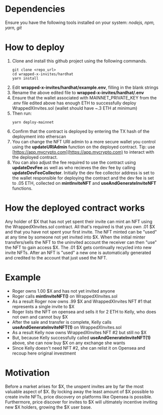 # Dependencies
Ensure you have the following tools installed on your system: *nodejs, npm, yarn, git*

# How to deploy
1. Clone and install this github project using the following commands.
    ```
    git clone <repo_url>
    cd wrapped-x-invites/hardhat
    yarn install
    ```
2. Edit **wrapped-x-invites/hardhat/example.env**, filling in the blank strings
3. Rename the above edited file to **wrapped-x-invites/hardhat/.env**
4. Ensure that the wallet associated with MAINNET_PRIVATE_KEY from the .env file edited above has enough ETH to successfully deploy WrappedXInvites.sol (wallet should have ~.3 ETH at minimum)
5. Then run:
   ```
   yarn deploy-mainnet
   ```
6. Confirm that the contract is deployed by entering the TX hash of the deployment into etherscan
7. You can change the NFT URI admin to a more secure wallet you control using the **updateURIAdmin** function on the deployed contract. Tip: use [https://app.mycrypto.com](https://app.mycrypto.com) to interact with the deployed contract.
8. You can also adjust the fee required to use the contract using **updateDevFee** as well as who recieves the dev fee by calling **updateDevFeeCollector**. Initially the dev fee collector address is set to the wallet responsible for deploying the contract and the dev fee is set to .05 ETH, collected on **mintInviteNFT** and **useAndGenerateInviteNFT** functions. 
   
# How the deployed contract works

Any holder of $X that has not yet spent their invite can mint an NFT using the WrappedXInvites.sol contract. All that's required is that you own .01 $X and that you have not spent your first invite. The NFT minted can be "used" at any time by someone not yet invited into $X. When the initial minter transfers/sells the NFT to the uninvited account the receiver can then "use" the NFT to gain access $X. The .01 $X gets continually recycled into new invite NFTs. After an NFT is "used" a new one is automatically generated and credited to the account that just used the NFT. 

# Example
* Roger owns 1.00 $X and has not yet invited anyone
* Roger calls **mintInviteNFT()** on WrappedXInvites.sol
* As a result Roger now owns .99 $X and WrappedXInvites NFT #1 that represents a single invite to $X
* Roger lists the NFT on opensea and sells it for 2 ETH to Kelly, who does not own and cannot buy $X
* After the sale and transfer is complete, Kelly calls **useAndGenerateInviteNFT(1)** on WrappedXInvites.sol
* As a result Kelly now owns WrappedXInvites NFT #2 but still no $X
* But, because Kelly successfully called **useAndGenerateInviteNFT(1)** above, she can now buy $X on any exchange she wants
* Since Kelly doesn't need NFT #2, she can relist it on Opensea and recoup here original investment

# Motivation 
Before a market arises for $X, the unspent invites are by far the most valuable aspect of $X. By locking away the least amount of $X possible to create invite NFTs, price discovery on platforms like Opensea is possible. Furthermore, price discover for invites to $X will ultimately incentive inviting new $X holders, growing the $X user base. 